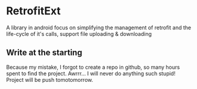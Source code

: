 # RetrofitExt
A library in android focus on simplifying the management of retrofit and the life-cycle of it's calls, support file uploading &amp; downloading

## Write at the starting
Because my mistake, I forgot to create a repo in github, so many hours spent to find the project. Awrrr...
I will never do anything such stupid! Project will be push tomotomorrow.
